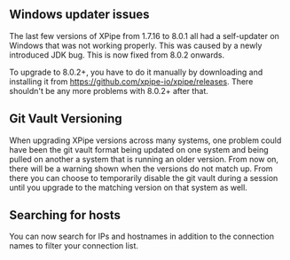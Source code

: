 ## Windows updater issues

The last few versions of XPipe from 1.7.16 to 8.0.1 all had a self-updater on Windows that was not working properly. This was caused by a newly introduced JDK bug. This is now fixed from 8.0.2 onwards.

To upgrade to 8.0.2+, you have to do it manually by downloading and installing it from https://github.com/xpipe-io/xpipe/releases. There shouldn't be any more problems with 8.0.2+ after that.

## Git Vault Versioning

When upgrading XPipe versions across many systems, one problem could have been the git vault format being updated on one system and being pulled on another a system that is running an older version. From now on, there will be a warning shown when the versions do not match up. From there you can choose to temporarily disable the git vault during a session until you upgrade to the matching version on that system as well.

## Searching for hosts

You can now search for IPs and hostnames in addition to the connection names to filter your connection list.